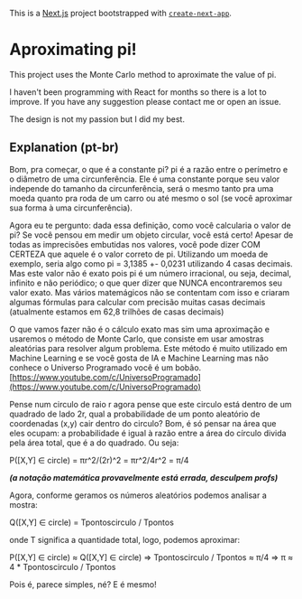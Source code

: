 This is a [Next.js](https://nextjs.org/) project bootstrapped with [`create-next-app`](https://github.com/vercel/next.js/tree/canary/packages/create-next-app).

# Aproximating pi!
This project uses the Monte Carlo method to aproximate the value of pi.

I haven't been programming with React for months so there is a lot to improve.
If you have any suggestion please contact me or open an issue.

The design is not my passion but I did my best.

## Explanation (pt-br)
Bom, pra começar, o que é a constante pi? pi é a razão entre o perímetro e o diâmetro de uma circunferência. Ele é uma constante porque seu valor independe do tamanho da circunferência, será o mesmo tanto pra uma moeda quanto pra roda de um carro ou até mesmo o sol (se você aproximar sua forma à uma circunferência).

Agora eu te pergunto: dada essa definição, como você calcularia o valor de pi? Se você pensou em medir um objeto circular, você está certo! Apesar de todas as imprecisões embutidas nos valores, você pode dizer COM CERTEZA que aquele é o valor correto de pi. Utilizando um moeda de exemplo, seria algo como pi = 3,1385 +- 0,0231 utilizando 4 casas decimais.
Mas este valor não é exato pois pi é um número irracional, ou seja, decimal, infinito e não periódico; o que quer dizer que NUNCA encontraremos seu valor exato. Mas vários matemágicos não se contentam com isso e criaram algumas fórmulas para calcular com precisão muitas casas decimais (atualmente estamos em 62,8 trilhões de casas decimais)

O que vamos fazer não é o cálculo exato mas sim uma aproximação e usaremos o método de Monte Carlo, que consiste em usar amostras aleatórias para resolver algum problema. Este método é muito utilizado em Machine Learning e se você gosta de IA e Machine Learning mas não conhece o Universo Programado você é um bobão.
[https://www.youtube.com/c/UniversoProgramado](https://www.youtube.com/c/UniversoProgramado) 

Pense num circulo de raio r agora pense que este circulo está dentro de um quadrado de lado 2r, qual a probabilidade de um ponto aleatório de coordenadas (x,y) cair dentro do circulo?
Bom, é só pensar na área que eles ocupam: a probabilidade é igual à razão entre a área do círculo divida pela área total, que é a do quadrado. Ou seja:

P([X,Y] ∈ circle) = πr^2/(2r)^2 = πr^2/4r^2 = π/4

***(a notação matemática provavelmente está errada, desculpem profs)***

Agora, conforme geramos os números aleatórios podemos analisar a mostra:

Q([X,Y] ∈ circle) = Tpontoscirculo / Tpontos

onde T significa a quantidade total, logo, podemos aproximar:

P([X,Y] ∈ circle) ≈ Q([X,Y] ∈ circle) ⇒ Tpontoscirculo / Tpontos ≈ π/4 ⇒ π ≈ 4 * Tpontoscirculo / Tpontos

Pois é, parece simples, né? E é mesmo!
